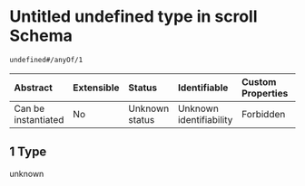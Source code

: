 # Untitled undefined type in scroll Schema

```txt
undefined#/anyOf/1
```



| Abstract            | Extensible | Status         | Identifiable            | Custom Properties | Additional Properties | Access Restrictions | Defined In                                                               |
| :------------------ | :--------- | :------------- | :---------------------- | :---------------- | :-------------------- | :------------------ | :----------------------------------------------------------------------- |
| Can be instantiated | No         | Unknown status | Unknown identifiability | Forbidden         | Allowed               | none                | [scroll\_v1.schema.json\*](scroll_v1.schema.json "open original schema") |

## 1 Type

unknown
